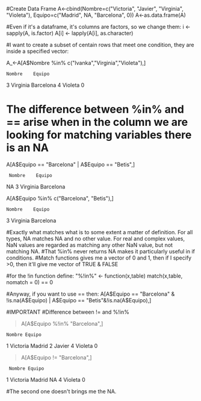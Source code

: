#Create Data Frame
A<-cbind(Nombre=c("Victoria", "Javier", "Virginia", "Violeta"), Equipo=c("Madrid", NA, "Barcelona", 0))
A<-as.data.frame(A)

#Even if it's a dataframe, it's columns are factors, so we change them:
i <- sapply(A, is.factor)
A[i] <- lapply(A[i], as.character)

#I want to create a subset of centain rows that meet one condition, they are inside a specified vector:

A_<-A[A$Nombre %in% c("Ivanka","Virginia","Violeta"),]

    Nombre    Equipo
3 Virginia Barcelona
4  Violeta         0

# The difference between %in% and == arise when in the column we are looking for matching variables there is an NA

A[A$Equipo == "Barcelona" | A$Equipo == "Betis",]


     Nombre    Equipo
NA     <NA>      <NA>
3  Virginia Barcelona

A[A$Equipo %in% c("Barcelona", "Betis"),]

    Nombre    Equipo
3 Virginia Barcelona

#Exactly what matches what is to some extent a matter of definition. For all types, NA matches NA and no other value. For real and complex values, NaN values are regarded as matching any other NaN value, but not matching NA.
#That %in% never returns NA makes it particularly useful in if conditions.
#Match functions gives me a vector of 0 and 1, then if I specify >0, then it'll give me vector of TRUE & FALSE

#for the !in function define:
"%!in%" <- function(x,table) match(x,table, nomatch = 0) == 0 

#Anyway, if you want to use == then:
A[A$Equipo == "Barcelona" & !is.na(A$Equipo) | A$Equipo == "Betis"&!is.na(A$Equipo),]

#IMPORTANT
#Difference between != and %!in%

> A[A$Equipo %!in% "Barcelona",]

    Nombre Equipo
1 Victoria Madrid
2   Javier   <NA>
4  Violeta      0

> A[A$Equipo != "Barcelona",]

     Nombre Equipo
1  Victoria Madrid
NA     <NA>   <NA>
4   Violeta      0

#The second one doesn't brings me the NA.